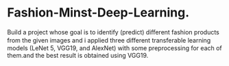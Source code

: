 # Fashion-Minst-Deep-Learning.
Build a project whose goal is to identify (predict) diﬀerent fashion products
from the given images and i applied   three  diﬀerent transferable learning models (LeNet 5, VGG19, and
AlexNet) with some preprocessing for each of them.and the best result is obtained using VGG19.
